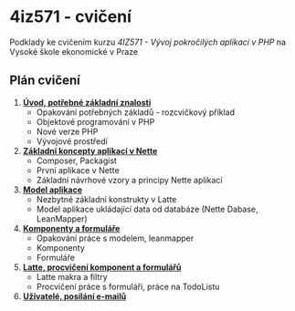 # 4iz571 - cvičení 
Podklady ke cvičením kurzu *4IZ571 - Vývoj pokročilých aplikací v PHP* na Vysoké škole ekonomické v Praze

## Plán cvičení

1. **[Úvod, potřebné základní znalosti](./01-uvod)**
    - Opakování potřebných základů - rozcvičkový příklad
    - Objektové programování v PHP
    - Nové verze PHP
    - Vývojové prostředí 
2. **[Základní koncepty aplikací v Nette](./02-zakladni-koncepty)**  
    - Composer, Packagist
    - První aplikace v Nette
    - Základní návrhové vzory a principy Nette aplikací 
3. **[Model aplikace](./03-model)**  
    - Nezbytné základní konstrukty v Latte
    - Model aplikace ukládající data od databáze (Nette Dabase, LeanMapper)
4. **[Komponenty a formuláře](./04-komponenty-formulare)**
    - Opakování práce s modelem, leanmapper
    - Komponenty
    - Formuláře    
5. **[Latte, procvičení komponent a formulářů](./05-latte-formulare)**
    - Latte makra a filtry
    - Procvičení práce s formuláři, práce na TodoListu
6. **[Uživatelé, posílání e-mailů](./06-uzivatele-maily)**                 